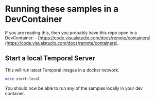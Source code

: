 # Running these samples in a DevContainer

If you are reading this, then you probably have this repo open in a DevContainer: - [https://code.visualstudio.com/docs/remote/containers](https://code.visualstudio.com/docs/remote/containers). 

## Start a local Temporal Server
This will run latest Temporal images in a docker network.

```bash
make start-local
```

You should now be able to run any of the samples locally in your dev container.